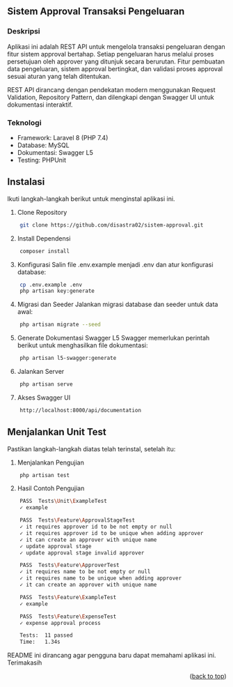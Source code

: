<a id="readme-top"></a>

## Sistem Approval Transaksi Pengeluaran

### Deskripsi
Aplikasi ini adalah REST API untuk mengelola transaksi pengeluaran dengan fitur sistem approval bertahap. Setiap pengeluaran harus melalui proses persetujuan oleh approver yang ditunjuk secara berurutan.
Fitur pembuatan data pengeluaran, sistem approval bertingkat, dan validasi proses approval sesuai aturan yang telah ditentukan.

REST API dirancang dengan pendekatan modern menggunakan Request Validation, Repository Pattern, dan dilengkapi dengan Swagger UI untuk dokumentasi interaktif.

### Teknologi
- Framework: Laravel 8 (PHP 7.4)
- Database: MySQL
- Dokumentasi: Swagger L5
- Testing: PHPUnit

## Instalasi

Ikuti langkah-langkah berikut untuk menginstal aplikasi ini.

1. Clone Repository
```sh
    git clone https://github.com/disastra02/sistem-approval.git
```
2. Install Dependensi
```sh
    composer install
```
3. Konfigurasi
Salin file .env.example menjadi .env dan atur konfigurasi database:
```sh
    cp .env.example .env
    php artisan key:generate
```
4. Migrasi dan Seeder
Jalankan migrasi database dan seeder untuk data awal:
```sh
    php artisan migrate --seed
```
5. Generate Dokumentasi Swagger
L5 Swagger memerlukan perintah berikut untuk menghasilkan file dokumentasi:
```sh
    php artisan l5-swagger:generate
```
6. Jalankan Server
```sh
    php artisan serve
```
7. Akses Swagger UI 
```sh
    http://localhost:8000/api/documentation
```

## Menjalankan Unit Test

Pastikan langkah-langkah diatas telah terinstal, setelah itu:

1. Menjalankan Pengujian
```sh
    php artisan test
```
2. Hasil Contoh Pengujian
```sh
    PASS  Tests\Unit\ExampleTest
    ✓ example

    PASS  Tests\Feature\ApprovalStageTest
    ✓ it requires approver id to be not empty or null
    ✓ it requires approver id to be unique when adding approver
    ✓ it can create an approver with unique name
    ✓ update approval stage
    ✓ update approval stage invalid approver

    PASS  Tests\Feature\ApproverTest
    ✓ it requires name to be not empty or null
    ✓ it requires name to be unique when adding approver
    ✓ it can create an approver with unique name

    PASS  Tests\Feature\ExampleTest
    ✓ example

    PASS  Tests\Feature\ExpenseTest
    ✓ expense approval process

    Tests:  11 passed
    Time:   1.34s
```

README ini dirancang agar pengguna baru dapat memahami aplikasi ini. Terimakasih

<p align="right">(<a href="#readme-top">back to top</a>)</p>